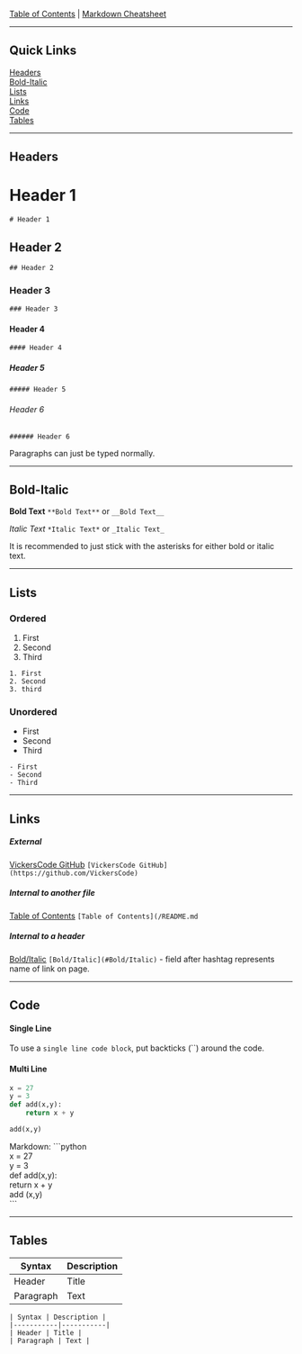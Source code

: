 [Table of Contents](../README.md) | [Markdown Cheatsheet](/Markdown%20Cheatsheet.md)
___
## Quick Links
[Headers](#Headers)\
[Bold-Italic](#Bold-Italic)\
[Lists](#Lists)\
[Links](#Links)\
[Code](#Code)\
[Tables](#Tables)
___
## Headers

# Header 1
`# Header 1`

## Header 2
`## Header 2`

### Header 3
`### Header 3`

#### Header 4
`#### Header 4`

##### Header 5
`##### Header 5`

###### Header 6
`###### Header 6`

Paragraphs can just be typed normally.
___
## Bold-Italic

**Bold Text**
`**Bold Text**` or `__Bold Text__`

*Italic Text*
`*Italic Text*` or `_Italic Text_`

It is recommended to just stick with the asterisks for either bold or italic text.
___
## Lists

### Ordered
1. First
2. Second
3. Third
```
1. First
2. Second
3. third
```

### Unordered
- First
- Second
- Third
```
- First
- Second
- Third
```
___
## Links

##### External
[VickersCode GitHub](https://github.com/VickersCode)
`[VickersCode GitHub](https://github.com/VickersCode)`

##### Internal to another file
[Table of Contents](/README.md)
`[Table of Contents](/README.md`

##### Internal to a header
[Bold/Italic](#Bold/Italic)
`[Bold/Italic](#Bold/Italic)` - field after hashtag represents name of link on page.
___
## Code

#### Single Line
To use a `single line code block`,
	put backticks (``) around the code.

#### Multi Line
```python
x = 27
y = 3
def add(x,y):
	return x + y

add(x,y)
```

Markdown:
	\`\`\`python\
	x = 27\
	y = 3\
	def add(x,y):\
		return x + y\
     add (x,y)\
     \`\`\`
___

## Tables

| Syntax | Description |
|-----------|-----------|
| Header | Title |
| Paragraph | Text |

```
| Syntax | Description |
|-----------|-----------|
| Header | Title |
| Paragraph | Text |
```